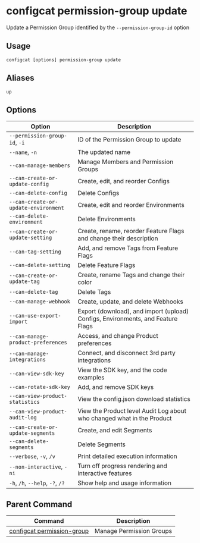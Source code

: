 # configcat permission-group update
Update a Permission Group identified by the `--permission-group-id` option
## Usage
```
configcat [options] permission-group update
```
## Aliases
`up`
## Options
| Option | Description |
| ------ | ----------- |
| `--permission-group-id`, `-i` | ID of the Permission Group to update |
| `--name`, `-n` | The updated name |
| `--can-manage-members` | Manage Members and Permission Groups |
| `--can-create-or-update-config` | Create, edit, and reorder Configs |
| `--can-delete-config` | Delete Configs |
| `--can-create-or-update-environment` | Create, edit and reorder Environments |
| `--can-delete-environment` | Delete Environments |
| `--can-create-or-update-setting` | Create, rename, reorder Feature Flags and change their description |
| `--can-tag-setting` | Add, and remove Tags from Feature Flags |
| `--can-delete-setting` | Delete Feature Flags |
| `--can-create-or-update-tag` | Create, rename Tags and change their color |
| `--can-delete-tag` | Delete Tags |
| `--can-manage-webhook` | Create, update, and delete Webhooks |
| `--can-use-export-import` | Export (download), and import (upload) Configs, Environments, and Feature Flags |
| `--can-manage-product-preferences` | Access, and change Product preferences |
| `--can-manage-integrations` | Connect, and disconnect 3rd party integrations |
| `--can-view-sdk-key` | View the SDK key, and the code examples |
| `--can-rotate-sdk-key` | Add, and remove SDK keys |
| `--can-view-product-statistics` | View the config.json download statistics |
| `--can-view-product-audit-log` | View the Product level Audit Log about who changed what in the Product |
| `--can-create-or-update-segments` | Create, and edit Segments |
| `--can-delete-segments` | Delete Segments |
| `--verbose`, `-v`, `/v` | Print detailed execution information |
| `--non-interactive`, `-ni` | Turn off progress rendering and interactive features |
| `-h`, `/h`, `--help`, `-?`, `/?` | Show help and usage information |
## Parent Command
| Command | Description |
| ------ | ----------- |
| [configcat permission-group](configcat-permission-group.md) | Manage Permission Groups |
